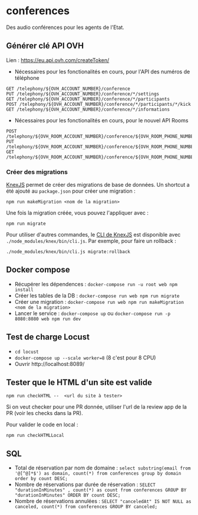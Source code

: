 # conferences
Des audio conférences pour les agents de l'Etat.


## Générer clé API OVH

Lien : https://eu.api.ovh.com/createToken/

- Nécessaires pour les fonctionalités en cours, pour l'API des numéros de téléphone
```
GET /telephony/${OVH_ACCOUNT_NUMBER}/conference
PUT /telephony/${OVH_ACCOUNT_NUMBER}/conference/*/settings
GET /telephony/${OVH_ACCOUNT_NUMBER}/conference/*/participants
POST /telephony/${OVH_ACCOUNT_NUMBER}/conference/*/participants/*/kick
GET /telephony/${OVH_ACCOUNT_NUMBER}/conference/*/informations
```

- Nécessaires pour les fonctionalités en cours, pour le nouvel API Rooms
```
POST /telephony/${OVH_ROOM_ACCOUNT_NUMBER}/conference/${OVH_ROOM_PHONE_NUMBER}/rooms
PUT /telephony/${OVH_ROOM_ACCOUNT_NUMBER}/conference/${OVH_ROOM_PHONE_NUMBER}/rooms/*
GET /telephony/${OVH_ROOM_ACCOUNT_NUMBER}/conference/${OVH_ROOM_PHONE_NUMBER}/roomsStats
```


### Créer des migrations
[KnexJS](http://knexjs.org/#Migrations) permet de créer des migrations de base de données. Un shortcut a été ajouté au `package.json` pour créer une migration :

```
npm run makeMigration <nom de la migration>
```

Une fois la migration créée, vous pouvez l'appliquer avec :

```
npm run migrate
```

Pour utiliser d'autres commandes, le [CLI de KnexJS](http://knexjs.org/#Migrations) est disponible avec `./node_modules/knex/bin/cli.js`. Par exemple, pour faire un rollback :

```
./node_modules/knex/bin/cli.js migrate:rollback
```

## Docker compose

- Récupérer les dépendences : `docker-compose run -u root web npm install`
- Créer les tables de la DB : `docker-compose run web npm run migrate`
- Créer une migration : `docker-compose run web npm run makeMigration <nom de la migration>`
- Lancer le service : `docker-compose up` ou `docker-compose run -p 8080:8080 web npm run dev`

## Test de charge Locust

- `cd locust`
- `docker-compose up --scale worker=8` (8 c'est pour 8 CPU)
- Ouvrir http://localhost:8089/

## Tester que le HTML d'un site est valide
```
npm run checkHTML --  <url du site à tester>
```
Si on veut checker pour une PR donnée, utiliser l'url de la review app de la PR (voir les checks dans la PR).

Pour valider le code en local :
```
npm run checkHTMLLocal
```

## SQL

- Total de réservation par nom de domaine : `select substring(email from '@[^@]*$') as domain, count(*) from conferences group by domain order by count DESC;`
- Nombre de réservations par durée de réservation : `SELECT "durationInMinutes" , count(*) as count from conferences GROUP BY "durationInMinutes" ORDER BY count DESC;`
- Nombre de réservations annulées : `SELECT "canceledAt" IS NOT NULL as canceled, count(*) from conferences GROUP BY canceled;`
